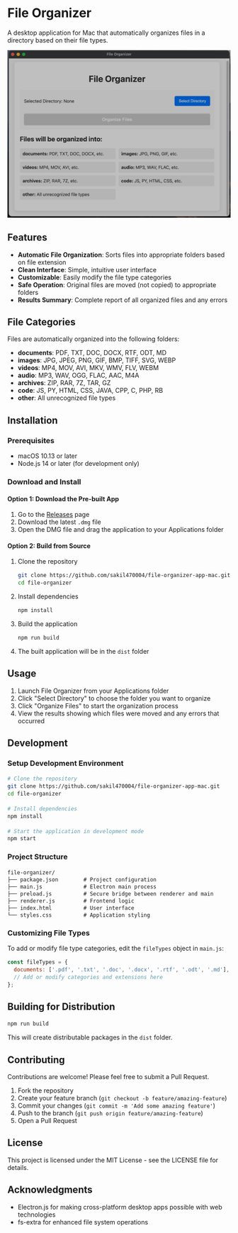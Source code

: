 # File Organizer

A desktop application for Mac that automatically organizes files in a directory based on their file types.

![File Organizer Screenshot](./image.png)

## Features

- **Automatic File Organization**: Sorts files into appropriate folders based on file extension
- **Clean Interface**: Simple, intuitive user interface
- **Customizable**: Easily modify the file type categories
- **Safe Operation**: Original files are moved (not copied) to appropriate folders
- **Results Summary**: Complete report of all organized files and any errors

## File Categories

Files are automatically organized into the following folders:

- **documents**: PDF, TXT, DOC, DOCX, RTF, ODT, MD
- **images**: JPG, JPEG, PNG, GIF, BMP, TIFF, SVG, WEBP
- **videos**: MP4, MOV, AVI, MKV, WMV, FLV, WEBM
- **audio**: MP3, WAV, OGG, FLAC, AAC, M4A
- **archives**: ZIP, RAR, 7Z, TAR, GZ
- **code**: JS, PY, HTML, CSS, JAVA, CPP, C, PHP, RB
- **other**: All unrecognized file types

## Installation

### Prerequisites
- macOS 10.13 or later
- Node.js 14 or later (for development only)

### Download and Install

#### Option 1: Download the Pre-built App
1. Go to the [Releases](https://github.com/sakil470004/file-organizer-app-mac/releases) page
2. Download the latest `.dmg` file
3. Open the DMG file and drag the application to your Applications folder

#### Option 2: Build from Source
1. Clone the repository
   ```bash
   git clone https://github.com/sakil470004/file-organizer-app-mac.git
   cd file-organizer
   ```

2. Install dependencies
   ```bash
   npm install
   ```

3. Build the application
   ```bash
   npm run build
   ```

4. The built application will be in the `dist` folder

## Usage

1. Launch File Organizer from your Applications folder
2. Click "Select Directory" to choose the folder you want to organize
3. Click "Organize Files" to start the organization process
4. View the results showing which files were moved and any errors that occurred

## Development

### Setup Development Environment
```bash
# Clone the repository
git clone https://github.com/sakil470004/file-organizer-app-mac.git
cd file-organizer

# Install dependencies
npm install

# Start the application in development mode
npm start
```

### Project Structure
```
file-organizer/
├── package.json        # Project configuration
├── main.js             # Electron main process
├── preload.js          # Secure bridge between renderer and main
├── renderer.js         # Frontend logic
├── index.html          # User interface
└── styles.css          # Application styling
```

### Customizing File Types
To add or modify file type categories, edit the `fileTypes` object in `main.js`:

```javascript
const fileTypes = {
  documents: ['.pdf', '.txt', '.doc', '.docx', '.rtf', '.odt', '.md'],
  // Add or modify categories and extensions here
};
```

## Building for Distribution
```bash
npm run build
```

This will create distributable packages in the `dist` folder.

## Contributing

Contributions are welcome! Please feel free to submit a Pull Request.

1. Fork the repository
2. Create your feature branch (`git checkout -b feature/amazing-feature`)
3. Commit your changes (`git commit -m 'Add some amazing feature'`)
4. Push to the branch (`git push origin feature/amazing-feature`)
5. Open a Pull Request

## License

This project is licensed under the MIT License - see the LICENSE file for details.

## Acknowledgments

- Electron.js for making cross-platform desktop apps possible with web technologies
- fs-extra for enhanced file system operations